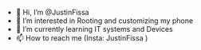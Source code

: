 - 👋 Hi, I’m @JustinFissa
- 👀 I’m interested in Rooting and customizing my phone
- 🌱 I’m currently learning IT systems and Devices
- 📫 How to reach me (Insta: JustinFissa ) 

<!---
JustinFissa/JustinFissa is a ✨ special ✨ repository because its `README.md` (this file) appears on your GitHub profile.
You can click the Preview link to take a look at your changes.
--->
